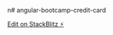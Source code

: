 n# angular-bootcamp-credit-card

[Edit on StackBlitz ⚡️](https://stackblitz.com/edit/stackblitz-starters-75vxme)